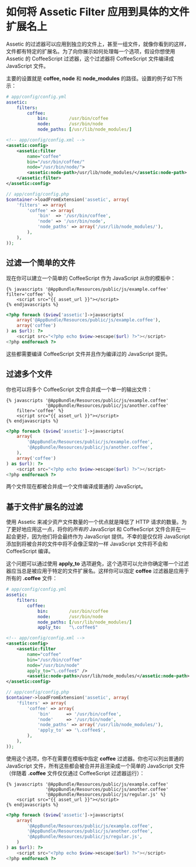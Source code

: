 # 如何将 Assetic Filter 应用到具体的文件扩展名上

Assetic 的过滤器可以应用到独立的文件上，甚至一组文件，就像你看到的这样，文件都有特定的扩展名。为了向你展示如何处理每一个选项，假设你想使用 Assetic 的 CoffeeScript 过滤器，这个过滤器将 CoffeeScript 文件编译成 JavaScript 文件。  

主要的设置就是 **coffee, node** 和 **node_modules** 的路径。设置的例子如下所示：  

```YAML
# app/config/config.yml
assetic:
    filters:
        coffee:
            bin:        /usr/bin/coffee
            node:       /usr/bin/node
            node_paths: [/usr/lib/node_modules/]
```  

```XML
<!-- app/config/config.xml -->
<assetic:config>
    <assetic:filter
        name="coffee"
        bin="/usr/bin/coffee/"
        node="/usr/bin/node/">
        <assetic:node-path>/usr/lib/node_modules/</assetic:node-path>
    </assetic:filter>
</assetic:config>
```  

```PHP
// app/config/config.php
$container->loadFromExtension('assetic', array(
    'filters' => array(
        'coffee' => array(
            'bin'  => '/usr/bin/coffee',
            'node' => '/usr/bin/node',
            'node_paths' => array('/usr/lib/node_modules/'),
        ),
    ),
));
```  

## 过滤一个简单的文件 ##

现在你可以建立一个简单的 CoffeeScript 作为  JavaScript 从你的模板中：  

```Twig
{% javascripts '@AppBundle/Resources/public/js/example.coffee' filter='coffee' %}
    <script src="{{ asset_url }}"></script>
{% endjavascripts %}
```  

```PHP
<?php foreach ($view['assetic']->javascripts(
    array('@AppBundle/Resources/public/js/example.coffee'),
    array('coffee')
) as $url): ?>
    <script src="<?php echo $view->escape($url) ?>"></script>
<?php endforeach ?>
```  

这些都需要编译 CoffeeScript 文件并且作为编译过的 JavaScript 提供。  

## 过滤多个文件 ##

你也可以将多个 CoffeeScript 文件合并成一个单一的输出文件：  

```Twig
{% javascripts '@AppBundle/Resources/public/js/example.coffee'
               '@AppBundle/Resources/public/js/another.coffee'
    filter='coffee' %}
    <script src="{{ asset_url }}"></script>
{% endjavascripts %}
```  

```PHP
<?php foreach ($view['assetic']->javascripts(
    array(
        '@AppBundle/Resources/public/js/example.coffee',
        '@AppBundle/Resources/public/js/another.coffee',
    ),
    array('coffee')
) as $url): ?>
    <script src="<?php echo $view->escape($url) ?>"></script>
<?php endforeach ?>
```  

两个文件现在都被合并成一个文件编译成普通的 JavaScript。  

## 基于文件扩展名的过滤 ##

使用 Assetic 来减少资产文件数量的一个优点就是降低了 HTTP 请求的数量。为了更好地应用这一点，将你的*所有的* JavaScript 和 CoffeeScript 文件合并在一起会更好，因为他们将会最终作为 JavaScript 提供。不幸的是仅仅将 JavaScript 添加到将被合并的文件中将不会像正常的一样 JavaScript 文件将不会和 CoffeeScript 编译。  

这个问题可以通过使用 **apply_to** 选项避免，这个选项可以允许你确定哪一个过滤器应当总是被应用于特定的文件扩展名。这样你可以指定 **coffee** 过滤器是应用于所有的 **.coffee** 文件：  

```YAML
# app/config/config.yml
assetic:
    filters:
        coffee:
            bin:        /usr/bin/coffee
            node:       /usr/bin/node
            node_paths: [/usr/lib/node_modules/]
            apply_to:   "\.coffee$"
```  

```XML
<!-- app/config/config.xml -->
<assetic:config>
    <assetic:filter
        name="coffee"
        bin="/usr/bin/coffee"
        node="/usr/bin/node"
        apply_to="\.coffee$" />
        <assetic:node-paths>/usr/lib/node_modules/</assetic:node-path>
</assetic:config>
```  

```PHP
// app/config/config.php
$container->loadFromExtension('assetic', array(
    'filters' => array(
        'coffee' => array(
            'bin'      => '/usr/bin/coffee',
            'node'     => '/usr/bin/node',
            'node_paths' => array('/usr/lib/node_modules/'),
            'apply_to' => '\.coffee$',
        ),
    ),
));
```  

使用这个选项，你不在需要在模板中指定 **coffee** 过滤器。你也可以列出普通的 JavaScript 文件，所有这些都会被合并并且渲染成一个简单的 JavaScript 文件（伴随着 **.coffee** 文件仅仅通过 CoffeeScript 过滤器运行）：  

```Twig
{% javascripts '@AppBundle/Resources/public/js/example.coffee'
               '@AppBundle/Resources/public/js/another.coffee'
               '@AppBundle/Resources/public/js/regular.js' %}
    <script src="{{ asset_url }}"></script>
{% endjavascripts %}
```  

```PHP
<?php foreach ($view['assetic']->javascripts(
    array(
        '@AppBundle/Resources/public/js/example.coffee',
        '@AppBundle/Resources/public/js/another.coffee',
        '@AppBundle/Resources/public/js/regular.js',
    )
) as $url): ?>
    <script src="<?php echo $view->escape($url) ?>"></script>
<?php endforeach ?>
```  

